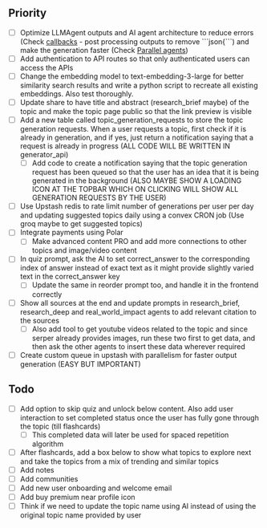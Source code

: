 ## Priority
- [ ] Optimize LLMAgent outputs and AI agent architecture to reduce errors (Check [callbacks](https://google.github.io/adk-docs/callbacks/types-of-callbacks/) - post processing outputs to remove \`\`\`json{\`\`\`) and make the generation faster (Check [Parallel agents](https://google.github.io/adk-docs/agents/multi-agents/#parallel-fan-outgather-pattern))
- [ ] Add authentication to API routes so that only authenticated users can access the APIs
- [ ] Change the embedding model to text-embedding-3-large for better similarity search results and write a python script to recreate all existing embeddings. Also test thoroughly.
- [ ] Update share to have title and abstract (research_brief maybe) of the topic and make the topic page public so that the link preview is visible
- [ ] Add a new table called topic_generation_requests to store the topic generation requests. When a user requests a topic, first check if it is already in generation, and if yes, just return a notification saying that a request is already in progress (ALL CODE WILL BE WRITTEN IN generator_api)
    - [ ] Add code to create a notification saying that the topic generation request has been queued so that the user has an idea that it is being generated in the background (ALSO MAYBE SHOW A LOADING ICON AT THE TOPBAR WHICH ON CLICKING WILL SHOW ALL GENERATION REQUESTS BY THE USER)
- [ ] Use Upstash redis to rate limit number of generations per user per day and updating suggested topics daily using a convex CRON job (Use groq maybe to get suggested topics)
- [ ] Integrate payments using Polar
    - [ ] Make advanced content PRO and add more connections to other topics and image/video content
- [ ] In quiz prompt, ask the AI to set correct_answer to the corresponding index of answer instead of exact text as it might provide slightly varied text in the correct_answer key
    - [ ] Update the same in reorder prompt too, and handle it in the frontend correctly
- [ ] Show all sources at the end and update prompts in research_brief, research_deep and real_world_impact agents to add relevant citation to the sources
    - [ ] Also add tool to get youtube videos related to the topic and since serper already provides images, run these two first to get data, and then ask the other agents to insert these data wherever required
- [ ] Create custom queue in upstash with parallelism for faster output generation (EASY BUT IMPORTANT)

## Todo
- [ ] Add option to skip quiz and unlock below content. Also add user interaction to set completed status once the user has fully gone through the topic (till flashcards)
    - [ ] This completed data will later be used for spaced repetition algorithm
- [ ] After flashcards, add a box below to show what topics to explore next and take the topics from a mix of trending and similar topics
- [ ] Add notes
- [ ] Add communities
- [ ] Add new user onboarding and welcome email
- [ ] Add buy premium near profile icon
- [ ] Think if we need to update the topic name using AI instead of using the original topic name provided by user
